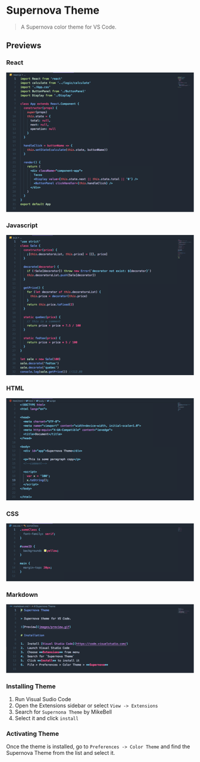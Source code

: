 # Supernova Theme

> A Supernova color theme for VS Code.

## Previews
### React
![React preview](https://raw.githubusercontent.com/mikeybell/supernova-color-theme/master/previews/supernova_react.png "React Preview")

### Javascript
![Javascript preview](https://raw.githubusercontent.com/mikeybell/supernova-color-theme/master/previews/supernova_javascript.png "Javascript Preview")

### HTML
![HTML preview](https://raw.githubusercontent.com/mikeybell/supernova-color-theme/master/previews/supernova_html.png "HTML Preview")

### CSS
![CSS preview](https://raw.githubusercontent.com/mikeybell/supernova-color-theme/master/previews/supernova_css.png "CSS Preview")

### Markdown
![Markdown preview](https://raw.githubusercontent.com/mikeybell/supernova-color-theme/master/previews/supernova_markdown.png "Markdown Preview")


### Installing Theme
1. Run Visual Sudio Code
2. Open the Extensions sidebar or select `View -> Extensions`
3. Search for `Supernona Theme` by MikeBell
4. Select it and click `install`

### Activating Theme
Once the theme is installed, go to `Preferences -> Color Theme` and find the Supernova Theme from the list and select it.

